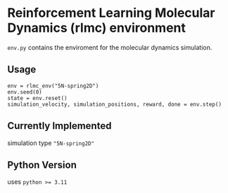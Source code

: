 # Reinforcement Learning Molecular Dynamics (rlmc) environment 

`env.py` contains the enviroment for the molecular dynamics simulation.

## Usage

```
env = rlmc_env("5N-spring2D")
env.seed(0)
state = env.reset()
simulation_velocity, simulation_positions, reward, done = env.step()
```

## Currently Implemented

simulation type `"5N-spring2D"`

## Python Version

uses `python >= 3.11`